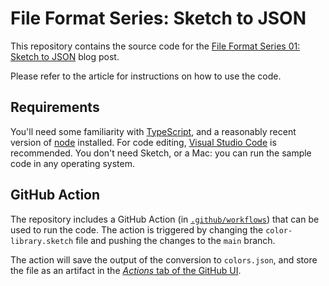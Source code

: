 # File Format Series: Sketch to JSON

This repository contains the source code for the [File Format Series 01: Sketch to JSON](#) blog post.

Please refer to the article for instructions on how to use the code.

## Requirements

You'll need some familiarity with [TypeScript](https://typescriptlang.org), and a reasonably recent version of [node](https://nodejs.org) installed. For code editing, [Visual Studio Code](https://code.visualstudio.com) is recommended. You don't need Sketch, or a Mac: you can run the sample code in any operating system.

## GitHub Action

The repository includes a GitHub Action (in [`.github/workflows`](https://github.com/sketch-hq/file-format-series-sketch-to-json/blob/main/.github/workflows/update-json.yml)) that can be used to run the code. The action is triggered by changing the `color-library.sketch` file and pushing the changes to the `main` branch.

The action will save the output of the conversion to `colors.json`, and store the file as an artifact in the [_Actions_ tab of the GitHub UI](https://github.com/sketch-hq/file-format-series-sketch-to-json/actions).
